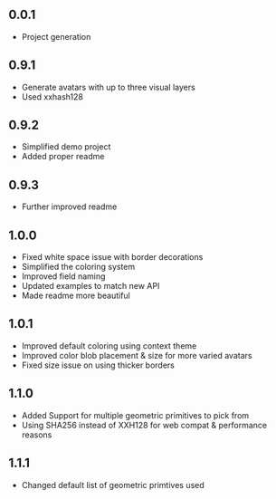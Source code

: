 ## 0.0.1

* Project generation

## 0.9.1

* Generate avatars with up to three visual layers
* Used xxhash128

## 0.9.2
* Simplified demo project
* Added proper readme

## 0.9.3
* Further improved readme

## 1.0.0
* Fixed white space issue with border decorations
* Simplified the coloring system
* Improved field naming
* Updated examples to match new API
* Made readme more beautiful

## 1.0.1
* Improved default coloring using context theme
* Improved color blob placement & size for more varied avatars
* Fixed size issue on using thicker borders

## 1.1.0
* Added Support for multiple geometric primitives to pick from
* Using SHA256 instead of XXH128 for web compat & performance reasons

## 1.1.1
* Changed default list of geometric primtives used
